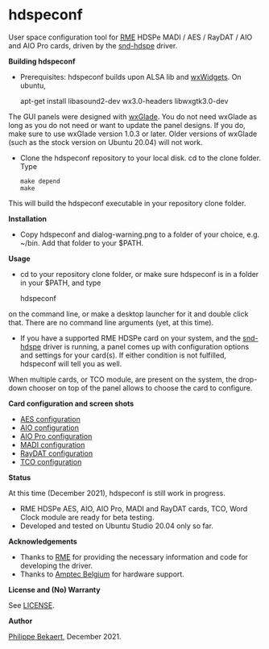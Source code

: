 # hdspeconf
User space configuration tool for [RME](http://www.rme-audio.com/) HDSPe MADI / AES / RayDAT / AIO and AIO Pro cards, driven by the [snd-hdspe](https://github.com/PhilippeBekaert/snd-hdspe) driver.

**Building hdspeconf**

- Prerequisites: hdspeconf builds upon ALSA lib and [wxWidgets](https://www.wxwidgets.org). On ubuntu, 

     apt-get install libasound2-dev wx3.0-headers libwxgtk3.0-dev

The GUI panels were designed with [wxGlade](http://wxglade.sourceforge.net). You do not need wxGlade as long as you do not need or want to update the panel designs. If you do, make sure to use wxGlade version 1.0.3 or later. Older versions of wxGlade (such as the stock version on Ubuntu 20.04) will not work.

- Clone the hdspeconf repository to your local disk. cd to the clone folder. Type

      make depend
      make
      
This will build the hdspeconf executable in your repository clone folder.

**Installation**

- Copy hdspeconf and dialog-warning.png to a folder of your choice, e.g. ~/bin. Add that folder to your $PATH.

**Usage**

- cd to your repository clone folder, or make sure hdspeconf is in a folder in your $PATH, and type

     hdspeconf
     
on the command line, or make a desktop launcher for it and double click that. There are no command line arguments (yet, at this time).

- If you have a supported RME HDSPe card on your system, and the [snd-hdspe](https://github.com/PhilippeBekaert/snd-hdspe) driver is running, a panel comes up with configuration options and settings for your card(s). If either condition is not fulfilled, hdspeconf will
tell you as well.

When multiple cards, or TCO module, are present on the system, the drop-down chooser on top of the panel allows to choose the card to configure.

**Card configuration and screen shots**

- [AES configuration](doc/AES.md)
- [AIO configuration](doc/AIO.md)
- [AIO Pro configuration](doc/AIOPro.md)
- [MADI configuration](doc/MADI.md)
- [RayDAT configuration](doc/RayDAT.md)
- [TCO configuration](doc/TCO.md)

**Status**

At this time (December 2021), hdspeconf is still work in progress.
- RME HDSPe AES, AIO, AIO Pro, MADI and RayDAT cards, TCO, Word Clock module are ready for beta testing.
- Developed and tested on Ubuntu Studio 20.04 only so far.

**Acknowledgements**

- Thanks to [RME](http://www.rme-audio.com) for providing the necessary information and code for developing the driver.
- Thanks to [Amptec Belgium](http://www.amptec.be) for hardware support.


**License and (No) Warranty**

See [LICENSE](https://github.com/PhilippeBekaert/hdspeconf/blob/main/LICENSE).

**Author**

[Philippe Bekaert](mailto:linux@panokkel.be), December 2021.
      
      
